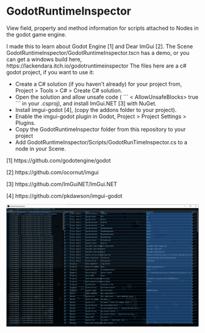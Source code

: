 # GodotRuntimeInspector

<p>
View field, property and method information for scripts attached to Nodes in the godot game engine.
</p>

<p>
    I made this to learn about Godot Engine [1] and Dear ImGui [2]. The Scene GodotRuntimeInspector/GodotRuntimeInspector.tscn has a demo, or you can get a windows build here, https://lackendara.itch.io/godotruntimeinspector
    The files here are a c# godot project, if you want to use it:
</p>

<ul>
    <li>
    Create a C# solution (if you haven't already) for your project from, Project > Tools > C# > Create C# solution.
    </li>
    <li>
    Open the solution and allow unsafe code ( ``` < AllowUnsafeBlocks> true </AllowUnsafeBlocks > ``` in your .csproj), and install ImGui.NET [3] with NuGet.
    </li>
    <li>
    Install imgui-godot [4], (copy the addons folder to your project).
    </li>
    <li>
    Enable the imgui-godot plugin in Godot, Project > Project Settings > Plugins.
    </li>
    <li>
    Copy the GodotRuntimeInspector folder from this repository to your project
    </li>
    <li>
    Add GodotRuntimeInspector/Scripts/GodotRunTimeInspector.cs to a node in your Scene. 
</ul>

<p>[1] https://github.com/godotengine/godot </p>
<p>[2] https://github.com/ocornut/imgui </p>
<p>[3] https://github.com/ImGuiNET/ImGui.NET</p>
<p>[4] https://github.com/pkdawson/imgui-godot </p>

<img src="Untitled.png"
     alt="Screenshot"
     title="Screenshot"
/>
